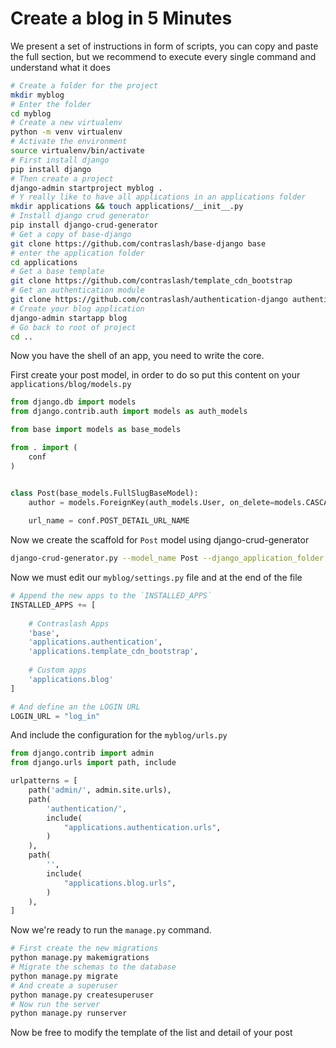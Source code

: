# Create a blog in 5 Minutes

We present a set of instructions in form of scripts, you can copy and paste the full section, but we recommend to execute every single command and understand what it does
```bash
# Create a folder for the project
mkdir myblog
# Enter the folder 
cd myblog
# Create a new virtualenv
python -m venv virtualenv
# Activate the environment
source virtualenv/bin/activate
# First install django
pip install django
# Then create a project
django-admin startproject myblog .
# Y really like to have all applications in an applications folder
mkdir applications && touch applications/__init__.py
# Install django crud generator
pip install django-crud-generator
# Get a copy of base-django
git clone https://github.com/contraslash/base-django base
# enter the application folder
cd applications
# Get a base template
git clone https://github.com/contraslash/template_cdn_bootstrap
# Get an authentication module
git clone https://github.com/contraslash/authentication-django authentication
# Create your blog application
django-admin startapp blog
# Go back to root of project 
cd ..
```

Now you have the shell of an app, you need to write the core.

First create your post model, in order to do so put this content on your `applications/blog/models.py`

```python
from django.db import models
from django.contrib.auth import models as auth_models

from base import models as base_models

from . import (
    conf
)


class Post(base_models.FullSlugBaseModel):
    author = models.ForeignKey(auth_models.User, on_delete=models.CASCADE)
    
    url_name = conf.POST_DETAIL_URL_NAME
```

Now we create the scaffold for `Post` model using django-crud-generator

```bash
django-crud-generator.py --model_name Post --django_application_folder applications/blog/ --slug
```

Now we must edit our `myblog/settings.py` file and at the end of the file

```python
# Append the new apps to the `INSTALLED_APPS`
INSTALLED_APPS += [
    
    # Contraslash Apps
    'base',
    'applications.authentication',
    'applications.template_cdn_bootstrap',
    
    # Custom apps
    'applications.blog'
]

# And define an the LOGIN URL
LOGIN_URL = "log_in"
```

And include the configuration for the `myblog/urls.py`

```python
from django.contrib import admin
from django.urls import path, include

urlpatterns = [
    path('admin/', admin.site.urls),
    path(
        'authentication/',
        include(
            "applications.authentication.urls",
        )
    ),
    path(
        '',
        include(
            "applications.blog.urls",
        )
    ),
]
```

Now we're ready to run the `manage.py` command.

```bash
# First create the new migrations
python manage.py makemigrations
# Migrate the schemas to the database
python manage.py migrate
# And create a superuser
python manage.py createsuperuser
# Now run the server
python manage.py runserver
```

Now be free to modify the template of the list and detail of your post